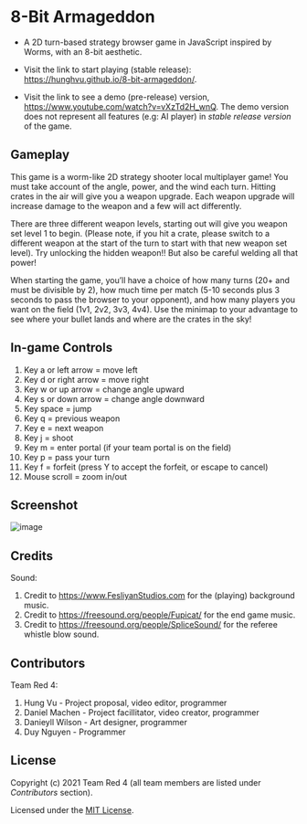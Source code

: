 # 8-Bit Armageddon

- A 2D turn-based strategy browser game in JavaScript inspired by Worms, with an 8-bit aesthetic.

- Visit the link to start playing  (stable release): <https://hunghvu.github.io/8-bit-armageddon/>.

- Visit the link to see a demo (pre-release) version, <https://www.youtube.com/watch?v=vXzTd2H_wnQ>. The demo version does not represent all features (e.g: AI player) in *stable release version* of the game.

## Gameplay

This game is a worm-like 2D strategy shooter local multiplayer game! You must take account of the angle, power, and the wind each turn. Hitting crates in the air will give you a weapon upgrade. Each weapon upgrade will increase damage to the weapon and a few will act differently.

There are three different weapon levels, starting out will give you weapon set level 1 to begin. (Please note, if you hit a crate, please switch to a different weapon at the start of the turn to start with that new weapon set level). Try unlocking the hidden weapon!! But also be careful welding all that power!

When starting the game, you’ll have a choice of how many turns (20+ and must be divisible by 2), how much time per match (5-10 seconds plus 3 seconds to pass the browser to your opponent), and how many players you want on the field (1v1, 2v2, 3v3, 4v4). Use the minimap to your advantage to see where your bullet lands and where are the crates in the sky!

## In-game Controls

1. Key a or left arrow = move left
2. Key d or right arrow = move right
3. Key w or up arrow = change angle upward
4. Key s or down arrow = change angle downward
5. Key space = jump
6. Key q = previous weapon
7. Key e = next weapon
8. Key j = shoot
9. Key m = enter portal (if your team portal is on the field)
10. Key p = pass your turn
11. Key f = forfeit (press Y to accept the forfeit, or escape to cancel)
12. Mouse scroll = zoom in/out

## Screenshot

![image](https://user-images.githubusercontent.com/62678592/111222521-2dcf8f80-8599-11eb-8202-c3dc92cb632e.png)


## Credits

Sound:

1. Credit to <https://www.FesliyanStudios.com> for the (playing) background music.
2. Credit to <https://freesound.org/people/Fupicat/> for the end game music.
3. Credit to <https://freesound.org/people/SpliceSound/> for the referee whistle blow sound.

## Contributors

Team Red 4:

1. Hung Vu - Project proposal, video editor, programmer
2. Daniel Machen - Project facillitator, video creator, programmer
3. Danieyll Wilson - Art designer, programmer
4. Duy Nguyen - Programmer

## License

Copyright (c) 2021 Team Red 4 (all team members are listed under *Contributors* section).

Licensed under the [MIT License](LICENSE).
